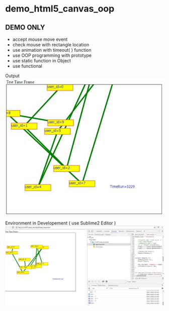 # demo_html5_canvas_oop
## DEMO ONLY  
- accept mouse move event 
- check mouse with rectangle location 
- use animation with timeout( ) function 
- use OOP programming  with  prototype 
- use static function in Object 
- use functional 

Output 
![screen shot 2](https://github.com/tps2015gh/demo_html5_canvas_oop/blob/master/screen2.JPG)


Environment in Developement ( use Sublime2 Editor ) 
![Screen Shot](https://github.com/tps2015gh/demo_html5_canvas_oop/blob/master/test_loop_screen.jpg)
